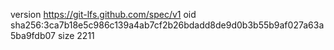 version https://git-lfs.github.com/spec/v1
oid sha256:3ca7b18e5c986c139a4ab7cf2b26bdadd8de9d0b3b55b9af027a63a5ba9fdb07
size 2211
